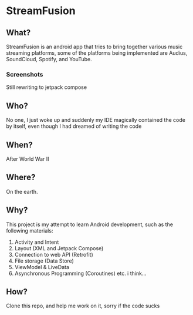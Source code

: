 # StreamFusion

## What?
StreamFusion is an android app that tries to bring together various music streaming platforms, some of the platforms being implemented are Audius, SoundCloud, Spotify, and YouTube.

### Screenshots
Still rewriting to jetpack compose

## Who?
No one, I just woke up and suddenly my IDE magically contained the code by itself, even though I had dreamed of writing the code

## When?
After World War II

## Where?
On the earth.

## Why?
This project is my attempt to learn Android development, such as the following materials:
1. Activity and Intent
2. Layout (XML and Jetpack Compose)
3. Connection to web API (Retrofit)
4. File storage (Data Store)
5. ViewModel & LiveData
6. Asynchronous Programming (Coroutines)
etc. i think...

## How?
Clone this repo, and help me work on it, sorry if the code sucks
